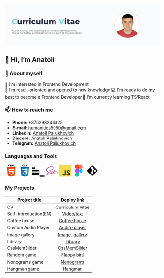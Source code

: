 [<img alt="profile" src="img/profile.png">](https://Anatoli-Paliukhovich.github.io/rsschool-cv/)

## 👋 Hi, I’m Anatoli
### 💬 About myself
 👀 I’m interested in Frontend Development  
 🌱 I’m result-oriented and opened to new knowledge
 💻 I'm ready to do my best to become a Frontend Developer
 🔭 I’m currently learning TS/React
### 📫 How to reach me
- __Phone:__ +375298244325
- __E-mail:__ [humanities5050@gmail.com](humanities5050@gmail.com)
- __LinkedIn:__ [Anatoli Paliukhovich](https://www.linkedin.com/in/anatoli-paliukhovich-545b07215/)
- __Discord:__ [Anatoli Paliukhovich](https://discordapp.com/users/anatoli0243)
- __Telegram:__ [Anatoli Paliukhovich](https://t.me/Anatoli_Paliukhovich)
### Languages and Tools
<img alt="HTML5 icon" width="40px" src="img/html.svg">   <img alt="CSS3 icon" width="40px" src="img/css.svg">  <img alt="BEM icon" width="40px" src="img/bem.svg">  <img alt="SASS icon" width="40px" src="img/sass.png">   <img alt="JS icon" width="40px" src="img/js.svg">   <img alt="Figma icon" width="40px" src="img/figma.svg">   <img alt="Git icon" width="40px" src="img/git.png">
### My Projects
 Project title            |   Deploy link
--------------------------|:-----------------------:
CV                        |   [Curriculum Vitae](https://Anatoli-Paliukhovich.github.io/rsschool-cv/)
Self-introduction(EN)     |   [Video/text](https://rolling-scopes-school.github.io/anatoli-paliukhovich-JSFE2023Q4/self-introduction/)
Coffee house              |   [Coffee house](https://rolling-scopes-school.github.io/anatoli-paliukhovich-JSFE2023Q4/coffee-house)
Custom Audio Player       |   [Audio-player](https://rolling-scopes-school.github.io/anatoli-paliukhovich-JSFEPRESCHOOL2023Q2/js30audioplayer/)
Image gallery             |   [Image-gallery](https://rolling-scopes-school.github.io/anatoli-paliukhovich-JSFEPRESCHOOL2023Q2/js30image-galery/)
Library                   |   [Library](https://rolling-scopes-school.github.io/anatoli-paliukhovich-JSFEPRESCHOOL2023Q2/library/)
CssMemSlider              |   [CssMemSlider](https://anatoli-paliukhovich.github.io/cssMemeSlider/cssMemeSlider/index.html)
Random game               |   [Flappy bird](https://rolling-scopes-school.github.io/anatoli-paliukhovich-JSFEPRESCHOOL2023Q2/random-game/)
Nonograms game            |   [Nonograms](https://rolling-scopes-school.github.io/anatoli-paliukhovich-JSFE2023Q4/nonograms)
Hangman game              |   [Hangman](https://rolling-scopes-school.github.io/anatoli-paliukhovich-JSFE2023Q4/hangman)
<!---
Anatoli-Paliukhovich/Anatoli-Paliukhovich is a ✨ special ✨ repository because its `README.md` (this file) appears on your GitHub profile.
You can click the Preview link to take a look at your changes.
--->
